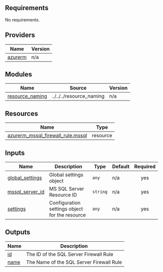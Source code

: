<!-- BEGIN_TF_DOCS -->
## Requirements

No requirements.

## Providers

| Name | Version |
|------|---------|
| <a name="provider_azurerm"></a> [azurerm](#provider\_azurerm) | n/a |

## Modules

| Name | Source | Version |
|------|--------|---------|
| <a name="module_resource_naming"></a> [resource\_naming](#module\_resource\_naming) | ../../../resource_naming | n/a |

## Resources

| Name | Type |
|------|------|
| [azurerm_mssql_firewall_rule.mssql](https://registry.terraform.io/providers/hashicorp/azurerm/latest/docs/resources/mssql_firewall_rule) | resource |

## Inputs

| Name | Description | Type | Default | Required |
|------|-------------|------|---------|:--------:|
| <a name="input_global_settings"></a> [global\_settings](#input\_global\_settings) | Global settings object | `any` | n/a | yes |
| <a name="input_mssql_server_id"></a> [mssql\_server\_id](#input\_mssql\_server\_id) | MS SQL Server Resource ID | `string` | n/a | yes |
| <a name="input_settings"></a> [settings](#input\_settings) | Configuration settings object for the resource | `any` | n/a | yes |

## Outputs

| Name | Description |
|------|-------------|
| <a name="output_id"></a> [id](#output\_id) | The ID of the SQL Server Firewall Rule |
| <a name="output_name"></a> [name](#output\_name) | The Name of the SQL Server Firewall Rule |
<!-- END_TF_DOCS -->